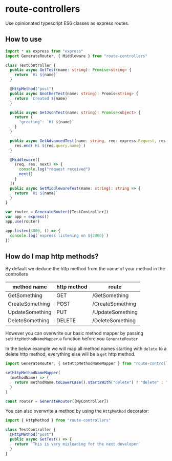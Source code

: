 # route-controllers

Use opinionated typescript ES6 classes as express routes.

## How to use

```typescript
import * as express from "express"
import GenerateRouter, { Middleware } from "route-controllers"

class TestController {
  public async GetTest(name: string): Promise<string> {
    return `Hi ${name}`
  }

  @HttpMethod("post")
  public async AnotherTest(name: string): Promis<string> {
    return `Created ${name}`
  }

  public async GetJsonTest(name: string): Promise<object> {
    return {
      "greeting": `Hi ${name}`
    }
  }

  public async GetAdvancedTest(name: string, req: express.Request, res: express.Response): void => {
    res.end(`Hi ${req.query.name}`)
  }

  @Middleware([
    (req, res, next) => {
      console.log("request received")
      next()
    }
  ])
  public async GetMiddlewareTest(name: string): string => {
    return `Hi ${name}`
  }
}

var router = GenerateRouter([TestController])
var app = express()
app.use(router)

app.listen(3000, () => {
  console.log(`express listening on ${3000}`)
})
```

## How do I map http methods?

By default we deduce the http method from the name of your method in the controllers

| method name | http method | route |
| ----------- | ----------- | ----- |
| GetSomething | GET | /GetSomething |
| CreateSomething | POST | /CreateSomething |
| UpdateSomething | PUT | /UpdateSomething |
| DeleteSomething | DELETE | /DeleteSomething |


However you can overwrite our basic method mapper by passing `setHttpMethodNameMapper` a function before you `GenerateRouter`

In the below example we will map all method names starting with `delete` to a delete http method, everything else will be a `get` http method.

```typescript
import GenerateRouter, { setHttpMethodNameMapper } from "route-controllers"

setHttpMethodNameMapper(
  (methodName) => {
    return methodName.toLowerCase().startsWith("delete") ? "delete" : "get"
  }
)

const router = GenerateRouter([MyController])
```

You can also overwrite a method by using the `HttpMethod` decorator:

```typescript
import { HttpMethod } from "route-controllers"

class TestController {
  @HttpMethod("post")
  public async GetTest() => {
    return `This is very misleading for the next developer`
  }
}
```

